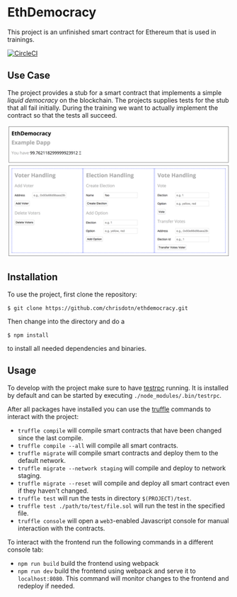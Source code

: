 # EthDemocracy
This project is an unfinished smart contract for Ethereum that is used in trainings.

[![CircleCI](https://circleci.com/gh/chrisdotn/ethdemocracy/tree/master.svg?style=svg)](https://circleci.com/gh/chrisdotn/ethdemocracy/tree/master)

## Use Case
The project provides a stub for a smart contract that implements a simple _liquid democracy_ on the blockchain. The projects supplies tests for the stub that all fail initially. During the training we want to actually implement the contract so that the tests all succeed.

![Screenshot of EthDemocracy](screenshot.png)

## Installation
To use the project, first clone the repository:
```Shell
$ git clone https://github.com/chrisdotn/ethdemocracy.git
```

Then change into the directory and do a
```Shell
$ npm install
```
to install all needed dependencies and binaries.

## Usage
To develop with the project make sure to have [testrpc](https://github.com/ethereumjs/testrpc) running. It is installed by default and can be started by executing ``./node_modules/.bin/testrpc``.

After all packages have installed you can use the [truffle](http://truffleframework.com/) commands to interact with the project:
- `truffle compile` will compile smart contracts that have been changed since the last compile.
- `truffle compile --all` will compile all smart contracts.
- `truffle migrate` will compile smart contracts and deploy them to the default network.
- `truffle migrate --network staging` will compile and deploy to network staging.
- `truffle migrate --reset` will compile and deploy all smart contract even if they haven't changed.
- `truffle test` will run the tests in directory `$(PROJECT)/test`.
- `truffle test ./path/to/test/file.sol` will run the test in the specified file.
- `truffle console` will open a `web3`-enabled Javascript console for manual interaction with the contracts.

To interact with the frontend run the following commands in a different console tab:
- `npm run build` build the frontend using webpack
- `npm run dev` build the frontend using webpack and serve it to `localhost:8080`. This command will monitor changes to the frontend and redeploy if needed.
